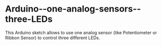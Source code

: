 # Arduino--one-analog-sensors--three-LEDs
This Arduino sketch allows to use one analog sensor (like Potentiometer or Ribbon Sensor) to control three different LEDs.
